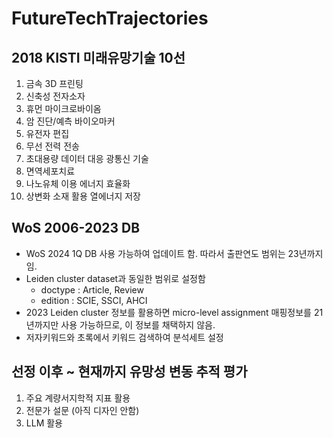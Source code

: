 # FutureTechTrajectories

## 2018 KISTI 미래유망기술 10선

  1. 금속 3D 프린팅
  2. 신축성 전자소자
  3. 휴먼 마이크로바이옴
  4. 암 진단/예측 바이오마커
  5. 유전자 편집
  6. 무선 전력 전송
  7. 초대용량 데이터 대응 광통신 기술
  8. 면역세포치료
  9. 나노유체 이용 에너지 효율화
  10. 상변화 소재 활용 열에너지 저장

## WoS 2006-2023 DB
  - WoS 2024 1Q DB 사용 가능하여 업데이트 함. 따라서 출판연도 범위는 23년까지임.
  - Leiden cluster dataset과 동일한 범위로 설정함
      - doctype : Article, Review
      - edition : SCIE, SSCI, AHCI
  - 2023 Leiden cluster 정보를 활용하면 micro-level assignment 매핑정보를 21년까지만 사용 가능하므로, 이 정보를 채택하지 않음.
  - 저자키워드와 초록에서 키워드 검색하여 분석세트 설정

## 선정 이후 ~ 현재까지 유망성 변동 추적 평가
  1) 주요 계량서지학적 지표 활용
  2) 전문가 설문 (아직 디자인 안함)
  3) LLM 활용

